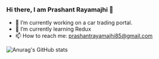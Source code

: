 ### Hi there, I am Prashant Rayamajhi 👋

- 🔭 I’m currently working on a car trading portal.
- 🌱 I’m currently learning Redux
- 📫 How to reach me: prashantrayamajhi85@gmail.com

![Anurag's GitHub stats](https://github-readme-stats.vercel.app/api?username=prashantrayamajhi&show_private=true&show_icons=true&theme=radical)

